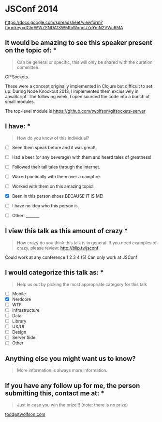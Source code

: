 # JSConf 2014
https://docs.google.com/spreadsheet/viewform?formkey=dG5rWWZSNDA1SWMtbWxncUZoYmN2VWc6MA

## It would be amazing to see this speaker present on the topic of: *
> Can be general or specific, this will only be shared with the curation committee.

GIFSockets.

These were a concept originally implemented in Clojure but difficult to set up. During Node Knockout 2013, I implemented them exclusively in JavaScript. The following week, I open sourced the code into a bunch of small modules.

The top-level module is https://github.com/twolfson/gifsockets-server

## I have: *
> How do you know of this individual?

- [ ] Seen them speak before and it was great!
- [ ] Had a beer (or any beverage) with them and heard tales of greatness!
- [ ] Followed their tall tales through the Internet.
- [ ] Waxed poetically with them over a campfire.
- [ ] Worked with them on this amazing topic!
- [x] Been in this person shoes BECAUSE IT IS ME!
- [ ] I have no idea who this person is.
- [ ] Other: _______


## I view this talk as this amount of crazy *
> How crazy do you think this talk is in general. If you need examples of crazy, please review: http://blip.tv/jsconf

Could work at any conference   1   2   3   4   (5)   Can only work at JSConf

## I would categorize this talk as: *
> Help us out by picking the most appropriate category for this talk

- [ ] Mobile
- [x] Nerdcore
- [ ] WTF
- [ ] Infrastructure
- [ ] Data
- [ ] Library
- [ ] UX/UI
- [ ] Design
- [ ] Server Side
- [ ] Other

## Anything else you might want us to know?
> More information is always more information.

## If you have any follow up for me, the person submitting this, contact me at: *
> Just in case you win the prize!!! (note: there is no prize)

todd@twolfson.com
